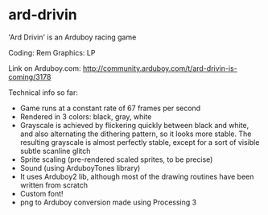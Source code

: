 # ard-drivin
'Ard Drivin' is an Arduboy racing game

Coding: Rem
Graphics: LP

Link on Arduboy.com: http://community.arduboy.com/t/ard-drivin-is-coming/3178

Technical info so far:
- Game runs at a constant rate of 67 frames per second
- Rendered in 3 colors: black, gray, white
- Grayscale is achieved by flickering quickly between black and white, and also alternating the dithering pattern, so it looks more stable. The resulting grayscale is almost perfectly stable, except for a sort of visible subtle scanline glitch
- Sprite scaling (pre-rendered scaled sprites, to be precise)
- Sound (using ArduboyTones library)
- It uses Arduboy2 lib, although most of the drawing routines have been written from scratch
- Custom font!
- png to Arduboy conversion made using Processing 3